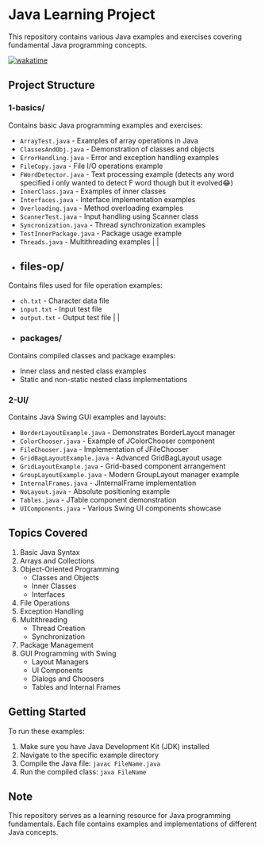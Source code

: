 # Java Learning Project

This repository contains various Java examples and exercises covering fundamental Java programming concepts.

[![wakatime](https://wakatime.com/badge/github/nischhal-hub/java-learning.svg)](https://wakatime.com/badge/github/nischhal-hub/java-learning)

## Project Structure

### 1-basics/
Contains basic Java programming examples and exercises:

- `ArrayTest.java` - Examples of array operations in Java
- `ClassesAndObj.java` - Demonstration of classes and objects
- `ErrorHandling.java` - Error and exception handling examples
- `FileCopy.java` - File I/O operations example
- `FWordDetector.java` - Text processing example (detects any word specified i only wanted to detect F word though but it evolved😂)
- `InnerClass.java` - Examples of inner classes
- `Interfaces.java` - Interface implementation examples
- `Overloading.java` - Method overloading examples
- `ScannerTest.java` - Input handling using Scanner class
- `Syncronization.java` - Thread synchronization examples
- `TestInnerPackage.java` - Package usage example
- `Threads.java` - Multithreading examples
| 
|
 - ## files-op/
Contains files used for file operation examples:
- `ch.txt` - Character data file
- `input.txt` - Input test file
- `output.txt` - Output test file
| 
|
 - ### packages/
Contains compiled classes and package examples:
- Inner class and nested class examples
- Static and non-static nested class implementations

### 2-UI/
Contains Java Swing GUI examples and layouts:
- `BorderLayoutExample.java` - Demonstrates BorderLayout manager
- `ColorChooser.java` - Example of JColorChooser component
- `FileChooser.java` - Implementation of JFileChooser
- `GridBagLayoutExample.java` - Advanced GridBagLayout usage
- `GridLayoutExample.java` - Grid-based component arrangement
- `GroupLayoutExample.java` - Modern GroupLayout manager example
- `InternalFrames.java` - JInternalFrame implementation
- `NoLayout.java` - Absolute positioning example
- `Tables.java` - JTable component demonstration
- `UIComponents.java` - Various Swing UI components showcase

## Topics Covered

1. Basic Java Syntax
2. Arrays and Collections
3. Object-Oriented Programming
   - Classes and Objects
   - Inner Classes
   - Interfaces
4. File Operations
5. Exception Handling
6. Multithreading
   - Thread Creation
   - Synchronization
7. Package Management
8. GUI Programming with Swing
   - Layout Managers
   - UI Components
   - Dialogs and Choosers
   - Tables and Internal Frames

## Getting Started

To run these examples:

1. Make sure you have Java Development Kit (JDK) installed
2. Navigate to the specific example directory
3. Compile the Java file: `javac FileName.java`
4. Run the compiled class: `java FileName`

## Note

This repository serves as a learning resource for Java programming fundamentals. Each file contains examples and implementations of different Java concepts.
